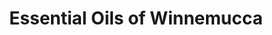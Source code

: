 ---
title: "Essential Oils of Winnemucca"
url: /winnemucca/essential-oils-of-winnemucca/
shop: perfumery
---